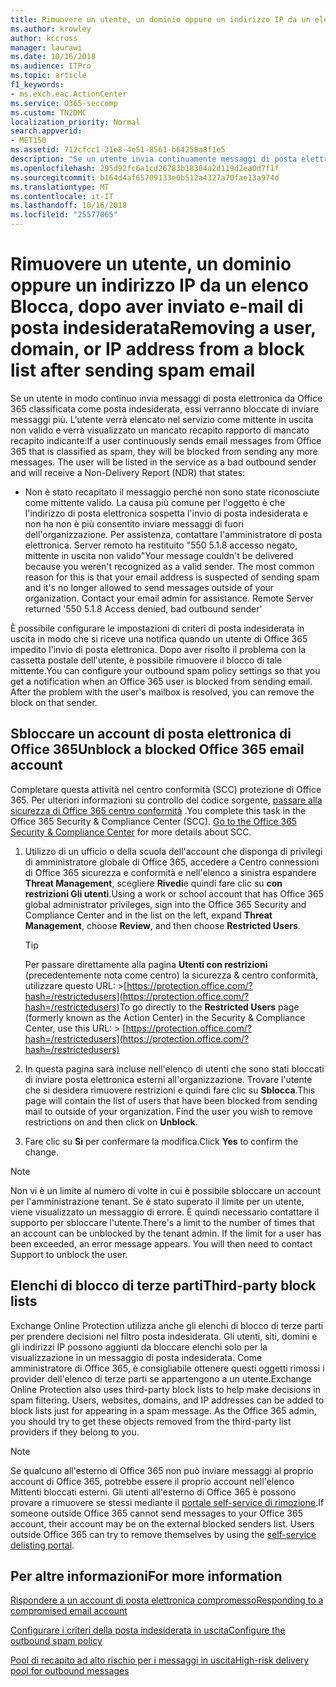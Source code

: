 ```yaml
---
title: Rimuovere un utente, un dominio oppure un indirizzo IP da un elenco Blocca, dopo aver inviato e-mail di posta indesiderata
ms.author: krowley
author: kccross
manager: laurawi
ms.date: 10/16/2018
ms.audience: ITPro
ms.topic: article
f1_keywords:
- ms.exch.eac.ActionCenter
ms.service: O365-seccomp
ms.custom: TN2DMC
localization_priority: Normal
search.appverid:
- MET150
ms.assetid: 712cfcc1-31e8-4e51-8561-b64258a8f1e5
description: "Se un utente invia continuamente messaggi di posta elettronica da Office 365 che vengono classificati come posta indesiderata, l'invio di messaggi da tale utente verrà bloccato. "
ms.openlocfilehash: 295d92fc6a1cd26783b18304a2d119d2ea0d7f1f
ms.sourcegitcommit: b164d4af65709133e0b512a4327a70fae13a974d
ms.translationtype: MT
ms.contentlocale: it-IT
ms.lasthandoff: 10/16/2018
ms.locfileid: "25577065"
---
```

# <a name="removing-a-user-domain-or-ip-address-from-a-block-list-after-sending-spam-email"></a><span data-ttu-id="23c42-103">Rimuovere un utente, un dominio oppure un indirizzo IP da un elenco Blocca, dopo aver inviato e-mail di posta indesiderata</span><span class="sxs-lookup"><span data-stu-id="23c42-103">Removing a user, domain, or IP address from a block list after sending spam email</span></span>

<span data-ttu-id="23c42-p101">Se un utente in modo continuo invia messaggi di posta elettronica da Office 365 classificata come posta indesiderata, essi verranno bloccate di inviare messaggi più. L'utente verrà elencato nel servizio come mittente in uscita non valido e verrà visualizzato un mancato recapito rapporto di mancato recapito indicante:</span><span class="sxs-lookup"><span data-stu-id="23c42-p101">If a user continuously sends email messages from Office 365 that is classified as spam, they will be blocked from sending any more messages. The user will be listed in the service as a bad outbound sender and will receive a Non-Delivery Report (NDR) that states:</span></span>

- <span data-ttu-id="23c42-p102">Non è stato recapitato il messaggio perché non sono state riconosciute come mittente valido. La causa più comune per l'oggetto è che l'indirizzo di posta elettronica sospetta l'invio di posta indesiderata e non ha non è più consentito inviare messaggi di fuori dell'organizzazione. Per assistenza, contattare l'amministratore di posta elettronica.  Server remoto ha restituito "550 5.1.8 accesso negato, mittente in uscita non valido"</span><span class="sxs-lookup"><span data-stu-id="23c42-p102">Your message couldn't be delivered because you weren't recognized as a valid sender. The most common reason for this is that your email address is suspected of sending spam and it's no longer allowed to send messages outside of your organization. Contact your email admin for assistance.  Remote Server returned '550 5.1.8 Access denied, bad outbound sender'</span></span>

<span data-ttu-id="23c42-p103">È possibile configurare le impostazioni di criteri di posta indesiderata in uscita in modo che si riceve una notifica quando un utente di Office 365 impedito l'invio di posta elettronica. Dopo aver risolto il problema con la cassetta postale dell'utente, è possibile rimuovere il blocco di tale mittente.</span><span class="sxs-lookup"><span data-stu-id="23c42-p103">You can configure your outbound spam policy settings so that you get a notification when an Office 365 user is blocked from sending email. After the problem with the user's mailbox is resolved, you can remove the block on that sender.</span></span>
  
## <a name="unblock-a-blocked-office-365-email-account"></a><span data-ttu-id="23c42-112">Sbloccare un account di posta elettronica di Office 365</span><span class="sxs-lookup"><span data-stu-id="23c42-112">Unblock a blocked Office 365 email account</span></span>

<span data-ttu-id="23c42-p104">Completare questa attività nel centro conformità (SCC) protezione di Office 365. Per ulteriori informazioni su controllo del codice sorgente, [passare alla sicurezza di Office 365 centro conformità](go-to-the-securitycompliance-center.md) .</span><span class="sxs-lookup"><span data-stu-id="23c42-p104">You complete this task in the Office 365 Security & Compliance Center (SCC). [Go to the Office 365 Security & Compliance Center](go-to-the-securitycompliance-center.md) for more details about SCC.</span></span>

1. <span data-ttu-id="23c42-115">Utilizzo di un ufficio o della scuola dell'account che disponga di privilegi di amministratore globale di Office 365, accedere a Centro connessioni di Office 365 sicurezza e conformità e nell'elenco a sinistra espandere **Threat Management**, scegliere **Rivedi**e quindi fare clic su **con restrizioni Gli utenti**.</span><span class="sxs-lookup"><span data-stu-id="23c42-115">Using a work or school account that has Office 365 global administrator privileges, sign into the Office 365 Security and Compliance Center and in the list on the left, expand **Threat Management**, choose **Review**, and then choose **Restricted Users**.</span></span>
    
    > [!TIP]
    > <span data-ttu-id="23c42-116">Per passare direttamente alla pagina **Utenti con restrizioni** (precedentemente nota come centro) la sicurezza &amp; centro conformità, utilizzare questo URL: >[https://protection.office.com/?hash=/restrictedusers](https://protection.office.com/?hash=/restrictedusers)</span><span class="sxs-lookup"><span data-stu-id="23c42-116">To go directly to the **Restricted Users** page (formerly known as the Action Center) in the Security &amp; Compliance Center, use this URL: > [https://protection.office.com/?hash=/restrictedusers](https://protection.office.com/?hash=/restrictedusers)</span></span>

2. <span data-ttu-id="23c42-p105">In questa pagina sarà incluse nell'elenco di utenti che sono stati bloccati di inviare posta elettronica esterni all'organizzazione.  Trovare l'utente che si desidera rimuovere restrizioni e quindi fare clic su **Sblocca**.</span><span class="sxs-lookup"><span data-stu-id="23c42-p105">This page will contain the list of users that have been blocked from sending mail to outside of your organization.  Find the user you wish to remove restrictions on and then click on **Unblock**.</span></span>

3. <span data-ttu-id="23c42-119">Fare clic su **Sì** per confermare la modifica.</span><span class="sxs-lookup"><span data-stu-id="23c42-119">Click **Yes** to confirm the change.</span></span> 
    
> [!NOTE]
> <span data-ttu-id="23c42-p106">Non vi è un limite al numero di volte in cui è possibile sbloccare un account per l'amministrazione tenant. Se è stato superato il limite per un utente, viene visualizzato un messaggio di errore. È quindi necessario contattare il supporto per sbloccare l'utente.</span><span class="sxs-lookup"><span data-stu-id="23c42-p106">There's a limit to the number of times that an account can be unblocked by the tenant admin. If the limit for a user has been exceeded, an error message appears. You will then need to contact Support to unblock the user.</span></span>
  
## <a name="third-party-block-lists"></a><span data-ttu-id="23c42-122">Elenchi di blocco di terze parti</span><span class="sxs-lookup"><span data-stu-id="23c42-122">Third-party block lists</span></span>

<span data-ttu-id="23c42-p107">Exchange Online Protection utilizza anche gli elenchi di blocco di terze parti per prendere decisioni nel filtro posta indesiderata. Gli utenti, siti, domini e gli indirizzi IP possono aggiunti da bloccare elenchi solo per la visualizzazione in un messaggio di posta indesiderata. Come amministratore di Office 365, è consigliabile ottenere questi oggetti rimossi i provider dell'elenco di terze parti se appartengono a un utente.</span><span class="sxs-lookup"><span data-stu-id="23c42-p107">Exchange Online Protection also uses third-party block lists to help make decisions in spam filtering. Users, websites, domains, and IP addresses can be added to block lists just for appearing in a spam message. As the Office 365 admin, you should try to get these objects removed from the third-party list providers if they belong to you.</span></span>

> [!NOTE]
> <span data-ttu-id="23c42-p108">Se qualcuno all'esterno di Office 365 non può inviare messaggi al proprio account di Office 365, potrebbe essere il proprio account nell'elenco Mittenti bloccati esterni. Gli utenti all'esterno di Office 365 è possono provare a rimuovere se stessi mediante il [portale self-service di rimozione](https://docs.microsoft.com/en-us/office365/SecurityCompliance/use-the-delist-portal-to-remove-yourself-from-the-office-365-blocked-senders-lis).</span><span class="sxs-lookup"><span data-stu-id="23c42-p108">If someone outside Office 365 cannot send messages to your Office 365 account, their account may be on the external blocked senders list. Users outside Office 365 can try to remove themselves by using the [self-service delisting portal](https://docs.microsoft.com/en-us/office365/SecurityCompliance/use-the-delist-portal-to-remove-yourself-from-the-office-365-blocked-senders-lis).</span></span> 

## <a name="for-more-information"></a><span data-ttu-id="23c42-128">Per altre informazioni</span><span class="sxs-lookup"><span data-stu-id="23c42-128">For more information</span></span>

[<span data-ttu-id="23c42-129">Rispondere a un account di posta elettronica compromesso</span><span class="sxs-lookup"><span data-stu-id="23c42-129">Responding to a compromised email account</span></span>](responding-to-a-compromised-email-account.md)

[<span data-ttu-id="23c42-130">Configurare i criteri della posta indesiderata in uscita</span><span class="sxs-lookup"><span data-stu-id="23c42-130">Configure the outbound spam policy</span></span>](configure-the-outbound-spam-policy.md)
  
[<span data-ttu-id="23c42-131">Pool di recapito ad alto rischio per i messaggi in uscita</span><span class="sxs-lookup"><span data-stu-id="23c42-131">High-risk delivery pool for outbound messages</span></span>](high-risk-delivery-pool-for-outbound-messages.md)

  

  

